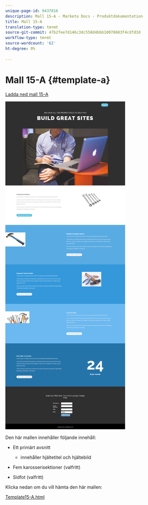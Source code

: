 ```yaml
---
unique-page-id: 9437816
description: Mall 15-A - Marketo Docs - Produktdokumentation
title: Mall 15-A
translation-type: tm+mt
source-git-commit: 47b2fee7d146c3dc558d4bbb10070683f4cdfd3d
workflow-type: tm+mt
source-wordcount: '62'
ht-degree: 0%

---
```



# Mall 15-A {#template-a}

[Ladda ned mall 15-A](http://docs.marketo.com/download/attachments/9437816/template-15a.html?version=1&amp;modificationdate=1438980388000&amp;api=v2)

![](assets/image2015-8-13-13-3a58-3a55.png)

Den här mallen innehåller följande innehåll:

* Ett primärt avsnitt

   * innehåller hjältetitel och hjältebild

* Fem karosserisektioner (valfritt)
* Sidfot (valfritt)

Klicka nedan om du vill hämta den här mallen:

[Template15-A.html](http://docs.marketo.com/download/attachments/9437816/template-15a.html?version=1&amp;modificationdate=1438980388000&amp;api=v2)
